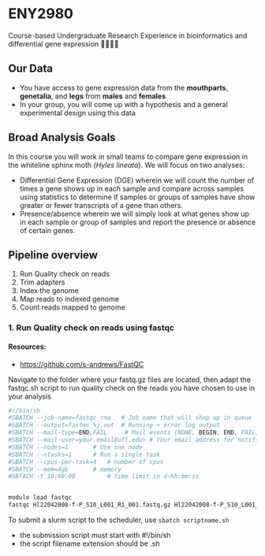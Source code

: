# ENY2980
Course-based Undergraduate Research Experience in bioinformatics and differential gene expression 🌙🦋🧬😁





## Our Data
+ You have access to gene expression data from the **mouthparts**, **genetalia**, and **legs** from **males** and **females**
+ In your group, you will come up with a hypothesis and a general experimental design using this data



## Broad Analysis Goals
In this course you will work in small teams to compare gene expression in the whiteline sphinx moth (*Hyles lineata*). We will focus on two analyses:
+ Differential Gene Expression (DGE) wherein we will count the number of times a gene shows up in each sample and compare across samples using statistics to determine if samples or groups of samples have show greater or fewer transcripts of a gene than others.
+ Presence/absence wherein we will simply look at what genes show up in each sample or group of samples and report the presence or absence of certain genes.



## Pipeline overview
1. Run Quality check on reads
2. Trim adapters 
3. Index the genome 
4. Map reads to indexed genome
5. Count reads mapped to genome



### 1. Run Quality check on reads using fastqc

#### Resources:
+ https://github.com/s-andrews/FastQC

Navigate to the folder where your fastq.gz files are located, then adapt the fastqc.sh script to run quality check on the reads
you have chosen to use in your analysis

```bash
#!/bin/sh
#SBATCH --job-name=fastqc_rna	# Job name that will shop up in queue
#SBATCH --output=fastqc_%j.out	# Running + error log output
#SBATCH --mail-type=END,FAIL	 # Mail events (NONE, BEGIN, END, FAIL, ALL)
#SBATCH --mail-user=your.email@ufl.edu>	# Your email address for notifications
#SBATCH --nodes=1		# Use one node
#SBATCH --ntasks=1		# Run a single task
#SBATCH --cpus-per-task=4	# number of cpus
#SBATCH --mem=4gb		# memory
#SBTACH -t 10:00:00 		# time limit in d-hh:mm:ss


module load fastqc
fastqc Hl22042008-f-P_S10_L001_R1_001.fastq.gz Hl22042008-f-P_S10_L001_R2_001.fastq.gz

```

To submit a slurm script to the scheduler, use 
```sbatch scriptname.sh```
+ the submission script must start with #!/bin/sh
+ the script filename extension should be .sh



